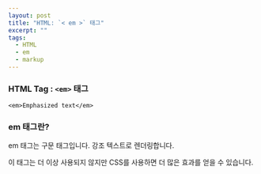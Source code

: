 ```yaml
---
layout: post
title: "HTML: `< em >` 태그"
excerpt: ""
tags: 
  - HTML
  - em
  - markup
---
```


### HTML Tag : `<em>` 태그
```
<em>Emphasized text</em>
```
### em 태그란?

em 태그는 구문 태그입니다. 강조 텍스트로 렌더링합니다.

이 태그는 더 이상 사용되지 않지만 CSS를 사용하면 더 많은 효과를 얻을 수 있습니다.
